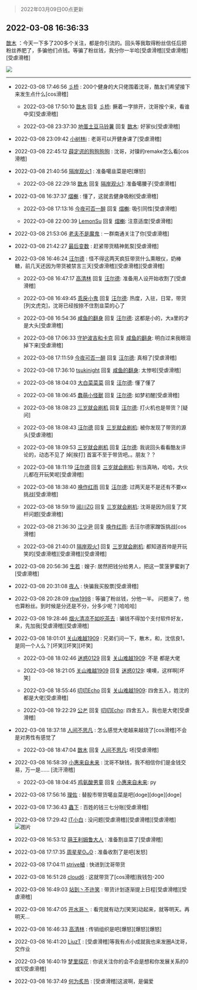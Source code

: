 > 2022年03月09日00点更新
<link rel="stylesheet" href="https://cdn.jsdelivr.net/gh/taotie6/sampleJSON@main/css/photo_show.css">
<meta name="referrer" content="no-referrer" />


 ## 2022-03-08 16:36:33 

 [㪚木](https://www.coolapk.com/feed/34096126?shareKey=YTU2NTc1ZmU3NmMyNjIyNzFhY2Y~) ：今天一下多了200多个关注，都是你引流的。回头等我取得粉丝信任后把粉丝养肥了，多骗他们点钱。等骗了粉丝钱，我分你一半哈[受虐滑稽][受虐滑稽][受虐滑稽] 

<div class="album">
<img class="img-item" src="https://image.coolapk.com/feed/2019/0413/20/1081091_1555160214_1508@450x250.gif" />
</div>

 ------- 

- 2022-03-08 17:46:56 [彡桥](uid=3740933) : 200个健身的大只佬围着沈哥，酷友们希望接下来发生点什么[cos滑稽] 

    - 2022-03-08 17:50:10 [㪚木](uid=1081091) 回复 [彡桥](uid=3740933): 撅着一字排开，沈哥按个来，看谁中奖[受虐滑稽] 

    - 2022-03-08 23:37:30 [地蛋土豆马铃薯](uid=3648294) 回复 [㪚木](uid=1081091): 好家伙[受虐滑稽] 

- 2022-03-08 23:09:42 [小树林i](uid=1360693) : 老哥可以开健身课了[受虐滑稽] 

- 2022-03-08 22:45:12 [薛定谔的狗狗狗狗](uid=2327954) : 沈哥，对镍的remake怎么看[cos滑稽] 

- 2022-03-08 21:40:56 [隔岸观火1](uid=1428246) : 准备噶韭菜是吧[爆怒] 

    - 2022-03-08 22:29:18 [㪚木](uid=1081091) 回复 [隔岸观火1](uid=1428246): 准备噶腰子[受虐滑稽] 

- 2022-03-08 16:37:37 [熠櫆](uid=853004) : 懂了，这就去健身吸粉[受虐滑稽] 

    - 2022-03-08 17:13:16 [今夜可否一醉](uid=4105733) 回复 [熠櫆](uid=853004): 吸引同性[受虐滑稽] 

    - 2022-03-08 22:00:39 [LemonSu](uid=2774134) 回复 [熠櫆](uid=853004): 注意适度[受虐滑稽] 

- 2022-03-08 21:53:06 [老夫不是魔鬼](uid=872069) : 一群南通关注了你[受虐滑稽] 

- 2022-03-08 21:42:27 [最后变数](uid=2284368) : 赶紧带货精神氮泵[受虐滑稽] 

- 2022-03-08 16:46:24 [汪尔德](uid=1595236) : 怪不得这两天疯狂带货什么熏眼仪，奶棒糖，前几天还因为带货被禁言三天[受虐滑稽][受虐滑稽][受虐滑稽] 

    - 2022-03-08 16:47:17 [高清林](uid=8114305) 回复 [汪尔德](uid=1595236): 准备用人设开始收割了[受虐滑稽] 

    - 2022-03-08 16:49:45 [乖戾小鬼](uid=3038000) 回复 [汪尔德](uid=1595236): 热度，入驻，日常，带货[列文虎克]，沈哥已经按捺不住割韭菜的心了 

    - 2022-03-08 16:54:36 [咸鱼的翻身](uid=3945270) 回复 [汪尔德](uid=1595236): 这都是小的，大a里的才是大头[受虐滑稽] 

    - 2022-03-08 17:06:33 [守护波吉和卡克](uid=2815939) 回复 [咸鱼的翻身](uid=3945270): 明白过来我眼泪掉下来[受虐滑稽] 

    - 2022-03-08 17:11:59 [今夜可否一醉](uid=4105733) 回复 [汪尔德](uid=1595236): 真相了[受虐滑稽] 

    - 2022-03-08 17:36:10 [tsukinight](uid=3450880) 回复 [咸鱼的翻身](uid=3945270): 太惨啦[受虐滑稽] 

    - 2022-03-08 18:04:03 [大白菜菜菜](uid=2081020) 回复 [汪尔德](uid=1595236): 懂了懂了 

    - 2022-03-08 18:06:45 [蠢萌小怪獸](uid=2786281) 回复 [汪尔德](uid=1595236): 如梦初醒[受虐滑稽] 

    - 2022-03-08 18:08:23 [三岁就会刷机](uid=3297960) 回复 [汪尔德](uid=1595236): 打火机也是带货？[疑问] 

    - 2022-03-08 18:08:43 [汪尔德](uid=1595236) 回复 [三岁就会刷机](uid=3297960): 被你发现了带货的源头[受虐滑稽] 

    - 2022-03-08 18:09:53 [三岁就会刷机](uid=3297960) 回复 [汪尔德](uid=1595236): 我说回头看看酷友评论的，动态不见了 焯[挨打]
首富不至于带货吧。。朋友？？ 

    - 2022-03-08 18:11:19 [汪尔德](uid=1595236) 回复 [三岁就会刷机](uid=3297960): 别当真呐，哈哈，大伙儿都在开玩笑呢[受虐滑稽] 

    - 2022-03-08 18:38:40 [唤作红雨](uid=3306791) 回复 [汪尔德](uid=1595236): 过两天是不是还有不要xx挑战[受虐滑稽] 

    - 2022-03-08 18:59:19 [阅川ZG](uid=2440130) 回复 [三岁就会刷机](uid=3297960): 沈哥是因为回复了冥杆问题[受虐滑稽] 

    - 2022-03-08 21:36:30 [江少尹](uid=3524927) 回复 [唤作红雨](uid=3306791): 去汪尔德家蹭饭挑战[cos滑稽] 

    - 2022-03-08 21:40:01 [隔岸观火1](uid=1428246) 回复 [三岁就会刷机](uid=3297960): 都知道首帅是开玩笑的[受虐滑稽][受虐滑稽][受虐滑稽] 

- 2022-03-08 20:56:36 [生若](uid=1594912) : 嫂子: 居然把钱分给男人，把这一筐菠萝蜜剥了[受虐滑稽] 

- 2022-03-08 20:31:08 [夜人](uid=561987) : 快骗我买股票[受虐滑稽] 

- 2022-03-08 20:28:09 [rbw1998](uid=602980) : 等骗了粉丝钱，分他一半。 问题来了，他也算粉丝。到时候是分还是不分，分多少呢？[哈哈哈] 

- 2022-03-08 19:28:46 [烟火清凉不如吃茶去](uid=4279524) : 骗钱不得加个支付软件好友，来，先加我[受虐滑稽][受虐滑稽] 

- 2022-03-08 18:01:01 [关山难越1909](uid=2179525) : 兄弟们问一下，散木，和，沈信良1，是同一个人么？[坏笑][坏笑][坏笑] 

    - 2022-03-08 18:02:46 [迷惑0129](uid=3363550) 回复 [关山难越1909](uid=2179525): 不是 都是大佬 

    - 2022-03-08 18:21:05 [关山难越1909](uid=2179525) 回复 [迷惑0129](uid=3363550): 噢噢，这样啊[坏笑] 

    - 2022-03-08 18:55:46 [叨叨Echo](uid=4245343) 回复 [关山难越1909](uid=2179525): 四舍五入，姓沈的都是大佬[受虐滑稽] 

    - 2022-03-08 19:22:29 [公耂](uid=3152873) 回复 [叨叨Echo](uid=4245343): 四舍五入，我也是大佬[受虐滑稽] 

- 2022-03-08 18:37:18 [人间不思凡](uid=2080265) : 怎么感觉大佬越来越烧了[cos滑稽]不会是对男性有感觉了 

    - 2022-03-08 18:47:04 [㪚木](uid=1081091) 回复 [人间不思凡](uid=2080265): 呸[受虐滑稽] 

- 2022-03-08 16:58:39 [小惠来自未来](uid=847097) : 沈哥不缺钱，我不相信你们是金钱交易，万一是……  [流汗滑稽] 

    - 2022-03-08 18:04:45 [鸡氨酸男童](uid=2041334) 回复 [小惠来自未来](uid=847097): py 

- 2022-03-08 17:56:16 [理佐](uid=1284044) : 替股市带货噶韭菜是吧[doge][doge][doge] 

- 2022-03-08 17:36:43 [蟲下](uid=906409) : 百姓的钱三七分账[受虐滑稽] 

- 2022-03-08 17:29:42 [IT小白](uid=1002886) : 没问题[受虐滑稽][受虐滑稽][受虐滑稽] ![图片](https://image.coolapk.com/feed/2022/0308/17/1002886_290e1ec7_1780_935_987@500x500.jpeg)

- 2022-03-08 16:53:12 [萌王利姆鲁大人](uid=4048495) : 准备割韭菜了[受虐滑稽] 

- 2022-03-08 17:17:35 [周星星ʘᴗʘ](uid=1078199) : 准备收割了是吧[发怒] 

- 2022-03-08 17:04:11 [strive植](uid=1468928) : 快进到沈哥带货 

- 2022-03-08 16:51:28 [cloud6](uid=852635) : 这就带货了[cos滑稽]我钱包-200 

- 2022-03-08 16:49:03 [站到丶不许笑](uid=1165627) : 带货计划逐渐提上日程[受虐滑稽][受虐滑稽] 

- 2022-03-08 16:47:05 [开水哥丶](uid=608451) : 看完就有动力[笑哭]动起来，就等明天。再明天… 

- 2022-03-08 16:46:33 [高清林](uid=8114305) : 传销组织是吧[爆怒][爆怒][爆怒] 

- 2022-03-08 16:41:20 [LiuzT](uid=2145927) : [受虐滑稽]等我有点小成就我也来发圈A沈哥，交作业 

- 2022-03-08 16:40:19 [梦里探花](uid=836750) : 你说关注你的会不会是想和你发展关系的0或1[受虐滑稽] 

- 2022-03-08 16:37:49 [何为炙热](uid=2219821) : [受虐滑稽]这波啊，是偏爱 

